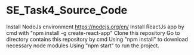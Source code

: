 # SE_Task4_Source_Code
Install NodeJs environment https://nodejs.org/en/
Install ReactJs app by cmd with "npm install -g create-react-app"
Clone this repository
Go to directory contains this repository by cmd
Using "npm install" to download necessary node modules
Using "npm start" to run the project.


